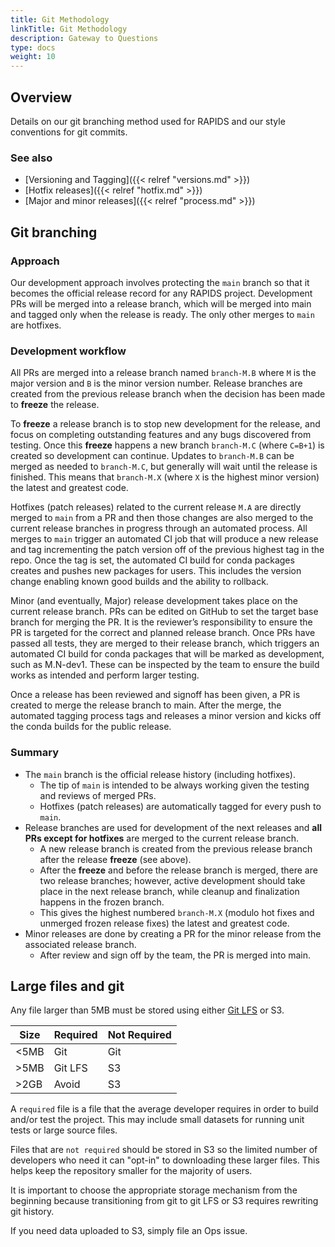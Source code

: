 ```yaml
---
title: Git Methodology
linkTitle: Git Methodology
description: Gateway to Questions
type: docs
weight: 10
---
```


## Overview

Details on our git branching method used for RAPIDS and our style conventions for git commits.

### See also

* [Versioning and Tagging]({{< relref "versions.md" >}})
* [Hotfix releases]({{< relref "hotfix.md" >}})
* [Major and minor releases]({{< relref "process.md" >}})

## Git branching

### Approach

Our development approach involves protecting the `main` branch so that it becomes the official release record for any RAPIDS project. Development PRs will be merged into a release branch, which will be merged into main and tagged only when the release is ready. The only other merges to `main` are hotfixes.

### Development workflow

All PRs are merged into a release branch named `branch-M.B` where `M` is the major version and `B` is the minor version number. Release branches are created from the previous release branch when the decision has been made to **freeze** the release.

To **freeze** a release branch is to stop new development for the release, and focus on completing outstanding features and any bugs discovered from testing. Once this **freeze** happens a new branch `branch-M.C` (where `C=B+1`) is created so development can continue. Updates to `branch-M.B` can be merged as needed to `branch-M.C`, but generally will wait until the release is finished. This means that `branch-M.X` (where `X` is the highest minor version) the latest and greatest code.

Hotfixes (patch releases) related to the current release `M.A` are directly merged to `main` from a PR and then those changes are also merged to the current release branches in progress through an automated process. All merges to `main` trigger an automated CI job that will produce a new release and tag incrementing the patch version off of the previous highest tag in the repo. Once the tag is set, the automated CI build for conda packages creates and pushes new packages for users. This includes the version change enabling known good builds and the ability to rollback.

Minor (and eventually, Major) release development takes place on the current release branch. PRs can be edited on GitHub to set the target base branch for merging the PR. It is the reviewer’s responsibility to ensure the PR is targeted for the correct and planned release branch. Once PRs have passed all tests, they are merged to their release branch, which triggers an automated CI build for conda packages that will be marked as development, such as M.N-dev1. These can be inspected by the team to ensure the build works as intended and perform larger testing.

Once a release has been reviewed and signoff has been given, a PR is created to merge the release branch to main. After the merge, the automated tagging process tags and releases a minor version and kicks off the conda builds for the public release.

### Summary

- The `main` branch is the official release history (including hotfixes).
  - The tip of `main` is intended to be always working given the testing and reviews of merged PRs.
  - Hotfixes (patch releases) are automatically tagged for every push to `main`.
- Release branches are used for development of the next releases and **all PRs except for hotfixes** are merged to the current release branch.
  - A new release branch is created from the previous release branch after the release **freeze** (see above).
  - After the **freeze** and before the release branch is merged, there are two release branches; however, active development should take place in the next release branch, while cleanup and finalization happens in the frozen branch.
  - This gives the highest numbered `branch-M.X` (modulo hot fixes and unmerged frozen release fixes) the latest and greatest code.
- Minor releases are done by creating a PR for the minor release from the associated release branch.
  - After review and sign off by the team, the PR is merged into main.

## Large files and git

Any file larger than 5MB must be stored using either [Git LFS](https://git-lfs.github.com/) or S3.

| Size | Required | Not Required |
| ---- | -------- | ------------ |
| <5MB | Git | Git |
| >5MB | Git LFS | S3 |
| >2GB | Avoid | S3 |

A `required` file is a file that the average developer requires in order to build and/or test the project. This may include small datasets for running unit tests or large source files.

Files that are `not required` should be stored in S3 so the limited number of developers who need it can "opt-in" to downloading these larger files. This helps keep the repository smaller for the majority of users.

It is important to choose the appropriate storage mechanism from the beginning because transitioning from git to git LFS or S3 requires rewriting git history.

If you need data uploaded to S3, simply file an Ops issue.
